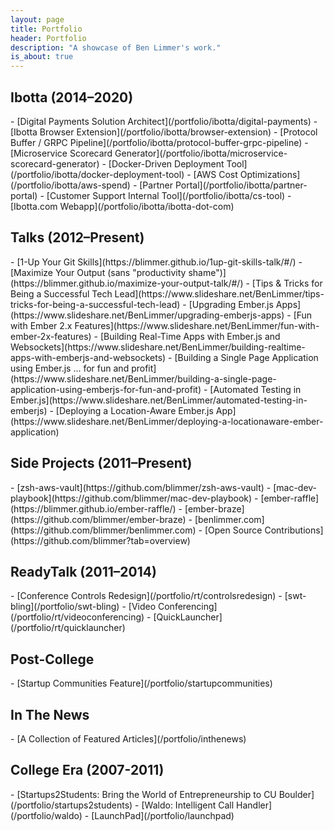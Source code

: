 ```yaml
---
layout: page
title: Portfolio
header: Portfolio
description: "A showcase of Ben Limmer's work."
is_about: true
---
```


<h2 class="anchor-fix" id="ibotta">Ibotta (2014&ndash;2020)</h2>
- [Digital Payments Solution Architect](/portfolio/ibotta/digital-payments)
- [Ibotta Browser Extension](/portfolio/ibotta/browser-extension)
- [Protocol Buffer / GRPC Pipeline](/portfolio/ibotta/protocol-buffer-grpc-pipeline)
- [Microservice Scorecard Generator](/portfolio/ibotta/microservice-scorecard-generator)
- [Docker-Driven Deployment Tool](/portfolio/ibotta/docker-deployment-tool)
- [AWS Cost Optimizations](/portfolio/ibotta/aws-spend)
- [Partner Portal](/portfolio/ibotta/partner-portal)
- [Customer Support Internal Tool](/portfolio/ibotta/cs-tool)
- [Ibotta.com Webapp](/portfolio/ibotta/ibotta-dot-com)

<h2 class="anchor-fix" id="talks">Talks (2012&ndash;Present)</h2>
- [1-Up Your Git Skills](https://blimmer.github.io/1up-git-skills-talk/#/)
- [Maximize Your Output (sans "productivity shame")](https://blimmer.github.io/maximize-your-output-talk/#/)
- [Tips & Tricks for Being a Successful Tech Lead](https://www.slideshare.net/BenLimmer/tips-tricks-for-being-a-successful-tech-lead)
- [Upgrading Ember.js Apps](https://www.slideshare.net/BenLimmer/upgrading-emberjs-apps)
- [Fun with Ember 2.x Features](https://www.slideshare.net/BenLimmer/fun-with-ember-2x-features)
- [Building Real-Time Apps with Ember.js and Websockets](https://www.slideshare.net/BenLimmer/building-realtime-apps-with-emberjs-and-websockets)
- [Building a Single Page Application using Ember.js ... for fun and profit](https://www.slideshare.net/BenLimmer/building-a-single-page-application-using-emberjs-for-fun-and-profit)
- [Automated Testing in Ember.js](https://www.slideshare.net/BenLimmer/automated-testing-in-emberjs)
- [Deploying a Location-Aware Ember.js App](https://www.slideshare.net/BenLimmer/deploying-a-locationaware-ember-application)

<h2 class="anchor-fix" id="side-projects">Side Projects (2011&ndash;Present)</h2>
- [zsh-aws-vault](https://github.com/blimmer/zsh-aws-vault)
- [mac-dev-playbook](https://github.com/blimmer/mac-dev-playbook)
- [ember-raffle](https://blimmer.github.io/ember-raffle/)
- [ember-braze](https://github.com/blimmer/ember-braze)
- [benlimmer.com](https://github.com/blimmer/benlimmer.com)
- [Open Source Contributions](https://github.com/blimmer?tab=overview)

<h2 class="anchor-fix" id="readytalk">ReadyTalk (2011&ndash;2014)</h2>
- [Conference Controls Redesign](/portfolio/rt/controlsredesign)
- [swt-bling](/portfolio/swt-bling)
- [Video Conferencing](/portfolio/rt/videoconferencing)
- [QuickLauncher](/portfolio/rt/quicklauncher)

<h2 class="anchor-fix" id="postcollege">Post-College</h2>
- [Startup Communities Feature](/portfolio/startupcommunities)

<h2 class="anchor-fix" id="inthenews">In The News</h2>
- [A Collection of Featured Articles](/portfolio/inthenews)

<h2 class="anchor-fix" id="collegeera">College Era (2007-2011)</h2>
- [Startups2Students: Bring the World of Entrepreneurship to CU Boulder](/portfolio/startups2students)
- [Waldo: Intelligent Call Handler](/portfolio/waldo)
- [LaunchPad](/portfolio/launchpad)
